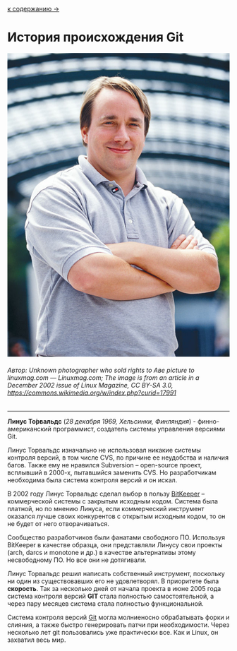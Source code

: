 [к содержанию ->](readme.md)

# История происхождения Git

![Linus Torvalds](/task3.14/assets/Linus_Torvalds.jpeg) 
###### Автор: Unknown photographer who sold rights to Авe picture to linuxmag.com — Linuxmag.com; The image is from an article in a December 2002 issue of Linux Magazine, CC BY-SA 3.0, https://commons.wikimedia.org/w/index.php?curid=17991

----

 **Линус То́рвальдс** (*28 декабря 1969, Хельсинки, Финляндия*) - финно-американский программист, создатель системы управления версиями Git.

Линус Торвальдс изначально не использовал никакие системы контроля версий, в том числе CVS, по причине ее неудобства и наличия багов. Также ему не нравился Subversion – open-source проект, всплывший в 2000-х, пытавшийся заменить CVS. Но разработчикам необходима была система контроля версий и он искал.

В 2002 году Линус Торвальдс сделал выбор в пользу  [BitKeeper](https://www.bitkeeper.org/) – коммерческой системы с закрытым исходным кодом. Система была платной, но по мнению Линуса, если  коммерческий инструмент оказался лучше своих конкурентов с открытым исходным кодом, то он не будет от него отворачиваться.

Сообщество разработчиков были фанатами свободного ПО. Используя BitKeeper в качестве образца, они представляли Линусу свои проекты (arch, darcs и monotone и др.)  в качестве  альтернативы этому несвободному ПО. Но все они не дотягивали.

Линус Торвальдс решил написать собственный инструмент, поскольку ни один из существовавших его не удовлетворял. В приоритете была **скорость**. Так за несколько дней от начала проекта в июне 2005 года система контроля версий **GIT** стала полностью самостоятельной, а через пару месяцев система стала полностью функциональной.

Система контроля версий [Git](https://techrocks.ru/2019/02/14/git-cheatsheet-for-beginners/) могла молниеносно обрабатывать форки и слияния, а также быстро генерировать патчи при необходимости.
Через несколько лет git пользовались уже практически все. Как и Linux, он захватил весь мир.

